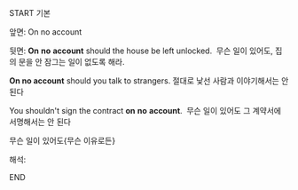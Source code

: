 START
기본

앞면:
On no account


뒷면:
**On** **no** **account** should the house be left unlocked. 
무슨 일이 있어도, 집의 문을 안 잠그는 일이 없도록 해라.

**On no account** should you talk to strangers.
절대로 낯선 사람과 이야기해서는 안 된다

You shouldn't sign the contract **on** **no** **account**. 
무슨 일이 있어도 그 계약서에 서명해서는 안 된다

무슨 일이 있어도{무슨 이유로든}

해석:
<!--ID: 1696770944959-->
END